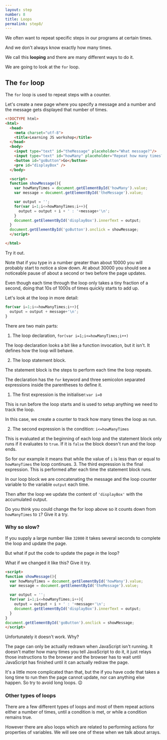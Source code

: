 ```yaml
---
layout: step
number: 8
title: Loops
permalink: step8/
---
```



We often want to repeat specific steps in our programs at certain times.

And we don't always know exactly how many times.

We call this **looping** and there are many different ways to do it.

We are going to look at the `for` loop.

## The `for` loop

The `for` loop is used to repeat steps with a counter.  

Let's create a new page where you specify a message and a number and the message gets displayed that number of times.

```html
<!DOCTYPE html>
<html>
  <head>
    <meta charset="utf-8">
    <title>Learning JS workshop</title>
  </head>
  <body>
    <input type="text" id="theMessage" placeholder="What message?"/>
    <input type="text" id="howMany" placeholder="Repeat how many times?"/>
    <button id="goButton">Go</button>
    <pre id="displayBox" />
  </body>

  <script>
  function showMessage(){
    var howManyTimes = document.getElementById('howMany').value;
    var message = document.getElementById('theMessage').value;

    var output = '';
    for(var i=1;i<=howManyTimes;i++){
      output = output + i + ' : '+message+'\n';
    }
    document.getElementById('displayBox').innerText = output;
  }
  document.getElementById('goButton').onclick = showMessage;
  </script>

</html>
```

Try it out.

Note that if you type in a number greater than about 10000 you will probably start to notice a slow down.  At about 30000 you should see a noticeable pause of about a second or two before the page updates.

Even though each time through the loop only takes a tiny fraction of a second, doing that 10s of 1000s of times quickly starts to add up.

Let's look at the loop in more detail:
```javascript
for(var i=1;i<=howManyTimes;i++){
  output = output + message+'\n';
}
```

There are two main parts:

1. The loop declaration, `for(var i=1;i<=howManyTimes;i++)`

  The loop declaration looks a bit like a function invocation,  but it isn't.  It defines how the loop will behave.

2. The loop statement block.

  The statement block is the steps to perform each time the loop repeats.

The declaration has the `for` keyword and three semicolon separated expressions inside the parentheses to define it.  

1. The first expression is the initialiser:`var i=0`

  This is run before the loop starts and is used to setup anything we need to track the loop.

  In this case, we create a counter to track how many times the loop as run.

2. The second expression is the condition: `i<=howManyTimes`

  This is evaluated at the beginning of each loop and the statement block only runs if it evaluates to `true`.  If it is `false` the block doesn't run and the loop ends.  

  So for our example it means that while the value of `i` is less than or equal to `howManyTimes` the loop continues.
3. The third expression is the final expression.  This is performed after each time the statement block runs.

In our loop block we are concatenating the message and the loop counter variable to the variable `output` each time.

Then after the loop we update the content of `'displayBox'` with the accumulated output.

Do you think you could change the for loop above so it counts down from `howManyTimes` to `1`?  Give it a try.

### Why so slow?

If you supply a large number like `32000` it takes several seconds to complete the loop and update the page.

But what if put the code to update the page *in* the loop?

What if we changed it like this?  Give it try.

```html
<script>
function showMessage(){
  var howManyTimes = document.getElementById('howMany').value;
  var message = document.getElementById('theMessage').value;

  var output = '';
  for(var i=1;i<=howManyTimes;i++){
    output = output + i + ' : '+message+'\n';
    document.getElementById('displayBox').innerText = output;
  }
}
document.getElementById('goButton').onclick = showMessage;
</script>
```

Unfortunately it doesn't work. Why?

The page can only be actually redrawn when JavaScript isn't running.  It doesn't matter how many times you tell JavaScript to do it, it just relays those instructions to the browser and the browser has to wait until JavaScript has finished until it can actually redraw the page.  

It's a little more complicated than that, but the if you have code that takes a long time to run then the page cannot update, nor can anything else happen.  So try to avoid long loops. :wink:

### Other types of loops

There are a few different types of loops and most of them repeat actions either a number of times,  until a condition is met, or while a condition remains true.

However there are also loops which are related to performing actions for properties of variables.  We will see one of these when we talk about arrays.
